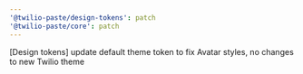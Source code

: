 ```yaml
---
'@twilio-paste/design-tokens': patch
'@twilio-paste/core': patch
---
```


[Design tokens] update default theme token to fix Avatar styles, no changes to new Twilio theme
